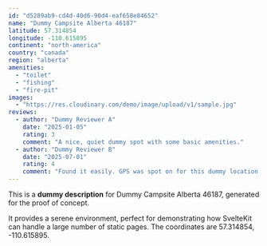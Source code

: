 ```yaml
---
id: "d5289ab9-cd4d-40d6-90d4-eaf658e84652"
name: "Dummy Campsite Alberta 46187"
latitude: 57.314854
longitude: -110.615895
continent: "north-america"
country: "canada"
region: "alberta"
amenities:
  - "toilet"
  - "fishing"
  - "fire-pit"
images:
  - "https://res.cloudinary.com/demo/image/upload/v1/sample.jpg"
reviews:
  - author: "Dummy Reviewer A"
    date: "2025-01-05"
    rating: 3
    comment: "A nice, quiet dummy spot with some basic amenities."
  - author: "Dummy Reviewer B"
    date: "2025-07-01"
    rating: 4
    comment: "Found it easily. GPS was spot on for this dummy location."
---
```


This is a **dummy description** for Dummy Campsite Alberta 46187, generated for the proof of concept.

It provides a serene environment, perfect for demonstrating how SvelteKit can handle a large number of static pages. The coordinates are 57.314854, -110.615895.
